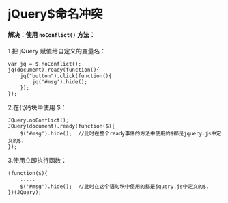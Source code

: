 # jQuery$命名冲突

#### 解决：使用 `noConflict()` 方法：

1.把 jQuery 赋值给自定义的变量名：
```
var jq = $.noConflict(); 
jq(document).ready(function(){ 
    jq("button").click(function(){ 
        jq('#msg').hide();
    }); 
}); 
```

2.在代码块中使用 $：
```
JQuery.noConflict(); 
JQuery(document).ready(function($){ 
    $('#msg').hide();  //此时在整个ready事件的方法中使用的$都是jquery.js中定义的$. 
});
```

3.使用立即执行函数：
```
(function($){ 
    ..... 
    $('#msg').hide();  //此时在这个语句块中使用的都是jquery.js中定义的$. 
})(JQuery);
```
